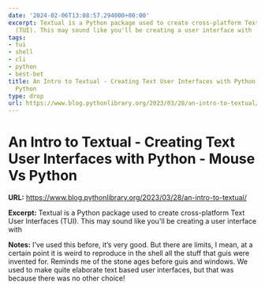 ```yaml
---
date: '2024-02-06T13:08:57.294000+00:00'
excerpt: Textual is a Python package used to create cross-platform Text User Interfaces
  (TUI). This may sound like you'll be creating a user interface with
tags:
- tui
- shell
- cli
- python
- best-bet
title: An Intro to Textual - Creating Text User Interfaces with Python - Mouse Vs
  Python
type: drop
url: https://www.blog.pythonlibrary.org/2023/03/28/an-intro-to-textual/
---
```


# An Intro to Textual - Creating Text User Interfaces with Python - Mouse Vs Python

**URL:** https://www.blog.pythonlibrary.org/2023/03/28/an-intro-to-textual/

**Excerpt:** Textual is a Python package used to create cross-platform Text User Interfaces (TUI). This may sound like you'll be creating a user interface with

**Notes:**
I’ve used this before, it’s very good. But there are limits, I mean, at a certain point it is weird to reproduce in the shell all the stuff that guis were invented for. Reminds me of the stone ages before guis and windows. We used to make quite elaborate text based user interfaces, but that was because there was no other choice!

